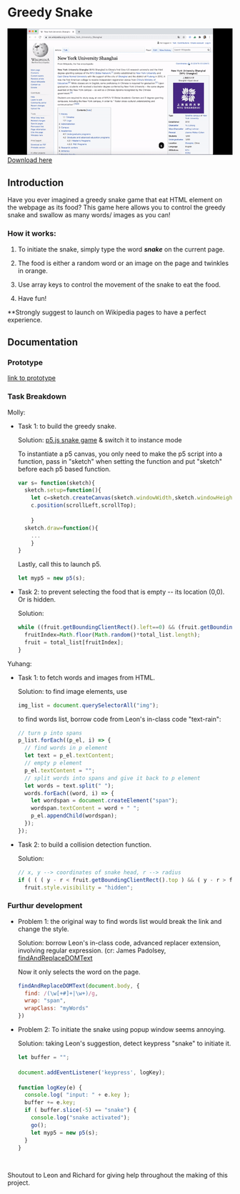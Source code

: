 # Greedy Snake
![Pj Preview](https://github.com/mollyhe0523/abc-student-repo/raw/master/projects/pj%20B/snake_gif.gif)
[Download here]()

## Introduction

Have you ever imagined a greedy snake game that eat HTML element on the webpage as its food? This game here allows you to control the greedy snake and swallow as many words/ images as you can!


### How it works:

1. To initiate the snake, simply type the word __*snake*__ on the current page.

2. The food is either a random word or an image on the page and twinkles in orange.

3. Use array keys to control the movement of the snake to eat the food.

4. Have fun!

**Strongly suggest to launch on Wikipedia pages to have a perfect experience.

## Documentation

### Prototype

[link to prototype](https://github.com/mollyhe0523/abc-student-repo/tree/master/projects/pj%20B/prototype)

### Task Breakdown

Molly:

- Task 1: to build the greedy snake.

  Solution: [p5.js snake game](https://p5js.org/examples/interaction-snake-game.html) & switch it to instance mode

  To instantiate a p5 canvas, you only need to make the p5 script into a function, pass in "sketch" when setting the function and put "sketch" before each p5 based function.
  ```javascript
  var s= function(sketch){
    sketch.setup=function(){
      let c=sketch.createCanvas(sketch.windowWidth,sketch.windowHeight);
      c.position(scrollLeft,scrollTop);

      }
    sketch.draw=function(){
      ...
      }
  }
  ```

  Lastly, call this to launch p5.
  ```javascript
  let myp5 = new p5(s);
  ```

- Task 2: to prevent selecting the food that is empty -- its location (0,0). Or is hidden.

  Solution:
  ```javascript
  while ((fruit.getBoundingClientRect().left==0) && (fruit.getBoundingClientRect().top==0) || (fruit.style.visibility == "hidden") || (fruit.style.display == "none") || (fruit.style.opacity == "0")){
    fruitIndex=Math.floor(Math.random()*total_list.length);
    fruit = total_list[fruitIndex];
  }
  ```


Yuhang:

- Task 1: to fetch words and images from HTML.

  Solution: to find image elements, use

  ```javascript
  img_list = document.querySelectorAll("img");
  ```
  to find words list, borrow code from Leon's in-class code "text-rain":

  ```javascript
  // turn p into spans
  p_list.forEach((p_el, i) => {
    // find words in p element
    let text = p_el.textContent;
    // empty p element
    p_el.textContent = "";
    // split words into spans and give it back to p element
    let words = text.split(" ");
    words.forEach((word, i) => {
      let wordspan = document.createElement("span");
      wordspan.textContent = word + " ";
      p_el.appendChild(wordspan);
    });
  });
  ```

- Task 2: to build a collision detection function.

  Solution:
  ```javascript  
  // x, y --> coordinates of snake head, r --> radius
  if ( ( ( y - r < fruit.getBoundingClientRect().top ) && ( y - r > fruit.getBoundingClientRect().bottom) || ( y + r < fruit.getBoundingClientRect().bottom) && ( y + r > fruit.getBoundingClientRect().top) ) && ( (x - r >fruit.getBoundingClientRect().left) && (x - r < fruit.getBoundingClientRect().right) ||      (x+r <fruit.getBoundingClientRect().right) && (x+r > fruit.getBoundingClientRect().left) ) ) {
    fruit.style.visibility = "hidden";
  ```

### Furthur development

- Problem 1: the original way to find words list would break the link and change the style.

  Solution: borrow Leon's in-class code, advanced replacer extension, involving regular expression. (cr: James Padolsey, [findAndReplaceDOMText](https://github.com/padolsey/findAndReplaceDOMText)

  Now it only selects the word on the page.
  ```javascript  
  findAndReplaceDOMText(document.body, {
    find: /(\w[+#]+|\w+)/g,
    wrap: "span",
    wrapClass: "myWords"
  })
  ```


- Problem 2: To initiate the snake using popup window seems annoying.

  Solution: taking Leon's suggestion, detect keypress "snake" to initiate it.

  ```javascript  
  let buffer = "";

  document.addEventListener('keypress', logKey);

  function logKey(e) {
    console.log( "input: " + e.key );
    buffer += e.key;
    if ( buffer.slice(-5) == "snake") {
      console.log("snake activated");
      go();
      let myp5 = new p5(s);
    }
  }
  ```
<br>

Shoutout to Leon and Richard for giving help throughout the making of this project.
